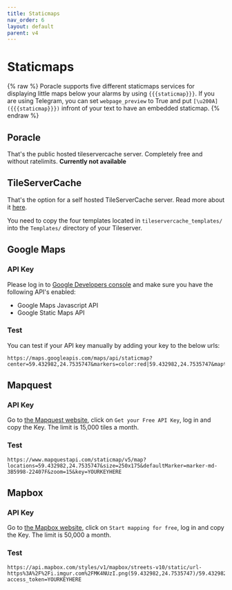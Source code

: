 ```yaml
---
title: Staticmaps
nav_order: 6
layout: default
parent: v4
---
```


# Staticmaps
{% raw %}
Poracle supports five different staticmaps services for displaying little maps below your alarms by using `{{{staticmap}}}`. If you are using Telegram, you can set `webpage_preview` to True and put `[\u200A]({{{staticmap}}})` infront of your text to have an embedded staticmap.
{% endraw %}

## Poracle

That's the public hosted tileservercache server. Completely free and without ratelimits. **Currently not available**

## TileServerCache

That's the option for a self hosted TileServerCache server. Read more about it [here](https://github.com/123FLO321/SwiftTileserverCache). 

You need to copy the four templates located in `tileservercache_templates/` into the `Templates/` directory of your Tileserver.


## Google Maps

### API Key

Please log in to [Google Developers console](https://console.developers.google.com/) and make sure you have the following API's enabled:  
   
* Google Maps Javascript API 
* Google Static Maps API  

### Test

You can test if your API key manually by adding your key to the below urls:  

```
https://maps.googleapis.com/maps/api/staticmap?center=59.432982,24.7535747&markers=color:red|59.432982,24.7535747&maptype=roadmap&zoom=15&size=250x175&key=YOURKEYHERE
```  

## Mapquest

### API Key

Go to [the Mapquest website](https://developer.mapquest.com/), click on `Get your Free API Key`, log in and copy the Key. The limit is 15,000 tiles a month.

### Test

```
https://www.mapquestapi.com/staticmap/v5/map?locations=59.432982,24.7535747&size=250x175&defaultMarker=marker-md-3B5998-22407F&zoom=15&key=YOURKEYHERE
```

## Mapbox

### API Key

Go to [the Mapbox website](https://www.mapbox.com/), click on `Start mapping for free`, log in and copy the Key. The limit is 50,000 a month.

### Test

```
https://api.mapbox.com/styles/v1/mapbox/streets-v10/static/url-https%3A%2F%2Fi.imgur.com%2FMK4NUzI.png(59.432982,24.7535747)/59.432982,24.7535747,15,0,0/250x175?access_token=YOURKEYHERE
```